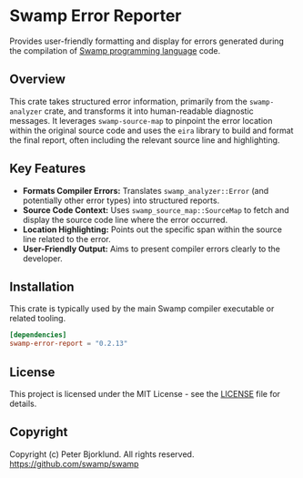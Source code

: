 # Swamp Error Reporter

Provides user-friendly formatting and display for errors generated during the compilation of [Swamp programming language](https://github.com/swamp/swamp) code.

## Overview

This crate takes structured error information, primarily from the `swamp-analyzer` crate, and transforms it into human-readable diagnostic messages. It leverages `swamp-source-map` to pinpoint the error location within the original source code and uses the `eira` library to build and format the final report, often including the relevant source line and highlighting.

## Key Features

* **Formats Compiler Errors:** Translates `swamp_analyzer::Error` (and potentially other error types) into structured reports.
* **Source Code Context:** Uses `swamp_source_map::SourceMap` to fetch and display the source code line where the error occurred.
* **Location Highlighting:** Points out the specific span within the source line related to the error.
* **User-Friendly Output:** Aims to present compiler errors clearly to the developer.

## Installation

This crate is typically used by the main Swamp compiler executable or related tooling.

```toml
[dependencies]
swamp-error-report = "0.2.13"
```

## License

This project is licensed under the MIT License - see the [LICENSE](LICENSE) file for details.

## Copyright

Copyright (c) Peter Bjorklund. All rights reserved. https://github.com/swamp/swamp
